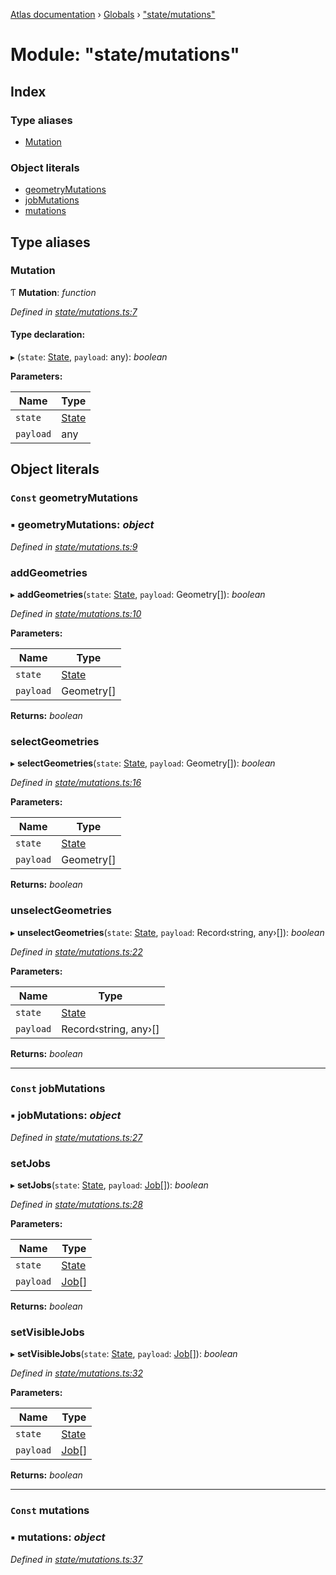 [Atlas documentation](../README.md) › [Globals](../globals.md) › ["state/mutations"](_state_mutations_.md)

# Module: "state/mutations"

## Index

### Type aliases

* [Mutation](_state_mutations_.md#mutation)

### Object literals

* [geometryMutations](_state_mutations_.md#const-geometrymutations)
* [jobMutations](_state_mutations_.md#const-jobmutations)
* [mutations](_state_mutations_.md#const-mutations)

## Type aliases

###  Mutation

Ƭ **Mutation**: *function*

*Defined in [state/mutations.ts:7](https://github.com/chronark/atlas/blob/2aeb7b0/src/state/mutations.ts#L7)*

#### Type declaration:

▸ (`state`: [State](_state_store_.md#state), `payload`: any): *boolean*

**Parameters:**

Name | Type |
------ | ------ |
`state` | [State](_state_store_.md#state) |
`payload` | any |

## Object literals

### `Const` geometryMutations

### ▪ **geometryMutations**: *object*

*Defined in [state/mutations.ts:9](https://github.com/chronark/atlas/blob/2aeb7b0/src/state/mutations.ts#L9)*

###  addGeometries

▸ **addGeometries**(`state`: [State](_state_store_.md#state), `payload`: Geometry[]): *boolean*

*Defined in [state/mutations.ts:10](https://github.com/chronark/atlas/blob/2aeb7b0/src/state/mutations.ts#L10)*

**Parameters:**

Name | Type |
------ | ------ |
`state` | [State](_state_store_.md#state) |
`payload` | Geometry[] |

**Returns:** *boolean*

###  selectGeometries

▸ **selectGeometries**(`state`: [State](_state_store_.md#state), `payload`: Geometry[]): *boolean*

*Defined in [state/mutations.ts:16](https://github.com/chronark/atlas/blob/2aeb7b0/src/state/mutations.ts#L16)*

**Parameters:**

Name | Type |
------ | ------ |
`state` | [State](_state_store_.md#state) |
`payload` | Geometry[] |

**Returns:** *boolean*

###  unselectGeometries

▸ **unselectGeometries**(`state`: [State](_state_store_.md#state), `payload`: Record‹string, any›[]): *boolean*

*Defined in [state/mutations.ts:22](https://github.com/chronark/atlas/blob/2aeb7b0/src/state/mutations.ts#L22)*

**Parameters:**

Name | Type |
------ | ------ |
`state` | [State](_state_store_.md#state) |
`payload` | Record‹string, any›[] |

**Returns:** *boolean*

___

### `Const` jobMutations

### ▪ **jobMutations**: *object*

*Defined in [state/mutations.ts:27](https://github.com/chronark/atlas/blob/2aeb7b0/src/state/mutations.ts#L27)*

###  setJobs

▸ **setJobs**(`state`: [State](_state_store_.md#state), `payload`: [Job](../interfaces/_types_customtypes_.job.md)[]): *boolean*

*Defined in [state/mutations.ts:28](https://github.com/chronark/atlas/blob/2aeb7b0/src/state/mutations.ts#L28)*

**Parameters:**

Name | Type |
------ | ------ |
`state` | [State](_state_store_.md#state) |
`payload` | [Job](../interfaces/_types_customtypes_.job.md)[] |

**Returns:** *boolean*

###  setVisibleJobs

▸ **setVisibleJobs**(`state`: [State](_state_store_.md#state), `payload`: [Job](../interfaces/_types_customtypes_.job.md)[]): *boolean*

*Defined in [state/mutations.ts:32](https://github.com/chronark/atlas/blob/2aeb7b0/src/state/mutations.ts#L32)*

**Parameters:**

Name | Type |
------ | ------ |
`state` | [State](_state_store_.md#state) |
`payload` | [Job](../interfaces/_types_customtypes_.job.md)[] |

**Returns:** *boolean*

___

### `Const` mutations

### ▪ **mutations**: *object*

*Defined in [state/mutations.ts:37](https://github.com/chronark/atlas/blob/2aeb7b0/src/state/mutations.ts#L37)*
